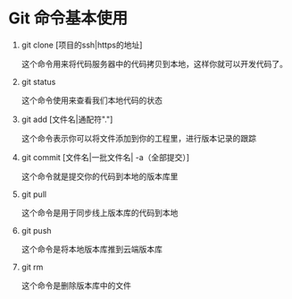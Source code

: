 Git 命令基本使用
===============

1. git clone [项目的ssh|https的地址]
	
	这个命令用来将代码服务器中的代码拷贝到本地，这样你就可以开发代码了。

2. git status

	这个命令使用来查看我们本地代码的状态

3. git add [文件名|通配符"."]

	这个命令表示你可以将文件添加到你的工程里，进行版本记录的跟踪
4. git commit [文件名|一批文件名| -a（全部提交）]

	这个命令就是提交你的代码到本地的版本库里

5. git pull

	这个命令是用于同步线上版本库的代码到本地
6. git push

	这个命令是将本地版本库推到云端版本库
7. git rm

	这个命令是删除版本库中的文件
